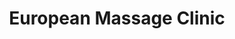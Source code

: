 ---
title: "European Massage Clinic"
url: /saskatoon/european-massage-clinic-duchess-street/
shop: Massage
---